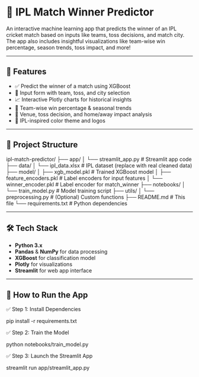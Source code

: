 # 🏏 IPL Match Winner Predictor

An interactive machine learning app that predicts the winner of an IPL cricket match based on inputs like teams, toss decisions, and match city. The app also includes insightful visualizations like team-wise win percentage, season trends, toss impact, and more!

---

## 📌 Features

- ✅ Predict the winner of a match using XGBoost
- 🎯 Input form with team, toss, and city selection
- 📈 Interactive Plotly charts for historical insights
- 🧠 Team-wise win percentage & seasonal trends
- 🌆 Venue, toss decision, and home/away impact analysis
- 🎨 IPL-inspired color theme and logos

---

## 📁 Project Structure

ipl-match-predictor/
├── app/
│ └── streamlit_app.py # Streamlit app code
├── data/
│ └── ipl_data.xlsx # IPL dataset (replace with real cleaned data)
├── model/
│ ├── xgb_model.pkl # Trained XGBoost model
│ ├── feature_encoders.pkl # Label encoders for input features
│ └── winner_encoder.pkl # Label encoder for match_winner
├── notebooks/
│ └── train_model.py # Model training script
├── utils/
│ └── preprocessing.py # (Optional) Custom functions
├── README.md # This file
└── requirements.txt # Python dependencies


---

## 🛠️ Tech Stack

- **Python 3.x**
- **Pandas** & **NumPy** for data processing
- **XGBoost** for classification model
- **Plotly** for visualizations
- **Streamlit** for web app interface

---

## 🚀 How to Run the App

   
✅ Step 1: Install Dependencies

pip install -r requirements.txt

✅ Step 2: Train the Model 

python notebooks/train_model.py

✅ Step 3: Launch the Streamlit App

streamlit run app/streamlit_app.py
